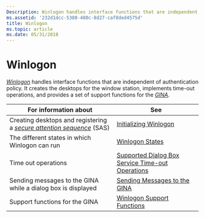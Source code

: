```yaml
---
Description: Winlogon handles interface functions that are independent of authentication policy. It creates the desktops for the window station, implements time-out operations, and provides a set of support functions for the GINA.
ms.assetid: '232d1dcc-5388-480c-8d27-caf8ded4575d'
title: Winlogon
ms.topic: article
ms.date: 05/31/2018
---
```


# Winlogon

[*Winlogon*](https://msdn.microsoft.com/en-us/library/ms721635(v=VS.85).aspx) handles interface functions that are independent of authentication policy. It creates the desktops for the window station, implements time-out operations, and provides a set of support functions for the [*GINA*](https://msdn.microsoft.com/en-us/library/ms721584(v=VS.85).aspx).



| For information about                                                                                                                                                              | See                                                                                                                 |
|------------------------------------------------------------------------------------------------------------------------------------------------------------------------------------|---------------------------------------------------------------------------------------------------------------------|
| Creating desktops and registering a [*secure attention sequence*](https://msdn.microsoft.com/en-us/library/ms721625(v=VS.85).aspx) (SAS)<br/> | [Initializing Winlogon](initializing-winlogon.md)<br/>                                                       |
| The different states in which Winlogon can run<br/>                                                                                                                          | [Winlogon States](winlogon-states.md)<br/>                                                                   |
| Time out operations<br/>                                                                                                                                                     | [Supported Dialog Box Service Time-out Operations](supported-dialog-box-service-time-out-operations.md)<br/> |
| Sending messages to the GINA while a dialog box is displayed<br/>                                                                                                            | [Sending Messages to the GINA](sending-messages-to-the-gina.md)<br/>                                         |
| Support functions for the GINA<br/>                                                                                                                                          | [Winlogon Support Functions](authentication-functions.md)<br/>                    |



 

 

 




